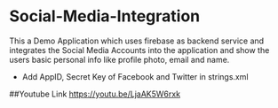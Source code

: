 # Social-Media-Integration
This a Demo Application which uses firebase as backend service and integrates the Social Media Accounts into the application and show the users basic personal info like profile photo, email and name.

- Add AppID, Secret Key of Facebook and Twitter in strings.xml

##Youtube Link
https://youtu.be/LjaAK5W6rxk
